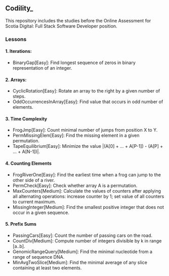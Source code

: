 ## Codility\_

This repository includes the studies before the Online Assessment for Scotia Digital: Full Stack Software Developer position.

### Lessons

#### 1. Iterations:

- BinaryGap[Easy]: Find longest sequence of zeros in binary representation of an integer.

#### 2. Arrays:

- CyclicRotation[Easy]: Rotate an array to the right by a given number of steps.
- OddOccurrencesInArray[Easy]: Find value that occurs in odd number of elements.

#### 3. Time Complexity

- FrogJmp[Easy]: Count minimal number of jumps from position X to Y.
- PermMissingElem[Easy]: Find the missing element in a given permutation.
- TapeEquilibrium[Easy]: Minimize the value |(A[0] + ... + A[P-1]) - (A[P] + ... + A[N-1])|.

#### 4. Counting Elements

- FrogRiverOne[Easy]: Find the earliest time when a frog can jump to the other side of a river.
- PermCheck[Easy]: Check whether array A is a permutation.
- MaxCounters[Medium]: Calculate the values of counters after applying all alternating operations: increase counter by 1; set value of all counters to current maximum.
- MissingInteger[Medium]: Find the smallest positive integer that does not occur in a given sequence.

#### 5. Prefix Sums

- PassingCars[Easy]: Count the number of passing cars on the road.
- CountDiv[Medium]: Compute number of integers divisible by k in range [a..b].
- GenomicRangeQuery[Medium]: Find the minimal nucleotide from a range of sequence DNA.
- MinAvgTwoSlice[Medium]: Find the minimal average of any slice containing at least two elements.
